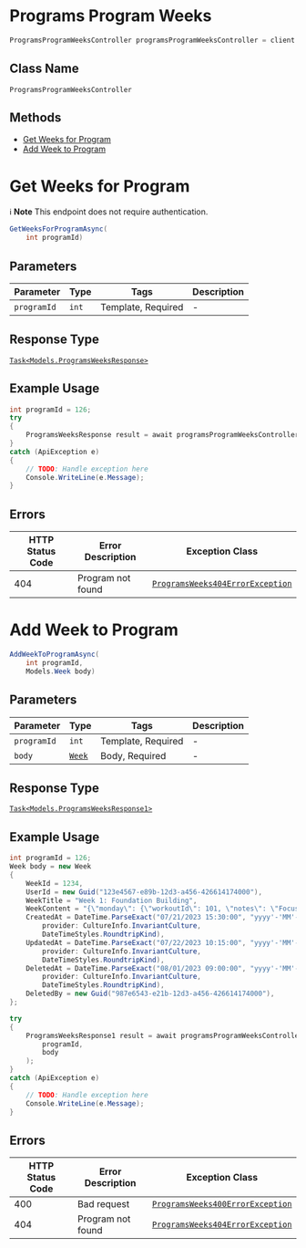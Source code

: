# Programs Program Weeks

```csharp
ProgramsProgramWeeksController programsProgramWeeksController = client.ProgramsProgramWeeksController;
```

## Class Name

`ProgramsProgramWeeksController`

## Methods

* [Get Weeks for Program](../../doc/controllers/programs-program-weeks.md#get-weeks-for-program)
* [Add Week to Program](../../doc/controllers/programs-program-weeks.md#add-week-to-program)


# Get Weeks for Program

:information_source: **Note** This endpoint does not require authentication.

```csharp
GetWeeksForProgramAsync(
    int programId)
```

## Parameters

| Parameter | Type | Tags | Description |
|  --- | --- | --- | --- |
| `programId` | `int` | Template, Required | - |

## Response Type

[`Task<Models.ProgramsWeeksResponse>`](../../doc/models/programs-weeks-response.md)

## Example Usage

```csharp
int programId = 126;
try
{
    ProgramsWeeksResponse result = await programsProgramWeeksController.GetWeeksForProgramAsync(programId);
}
catch (ApiException e)
{
    // TODO: Handle exception here
    Console.WriteLine(e.Message);
}
```

## Errors

| HTTP Status Code | Error Description | Exception Class |
|  --- | --- | --- |
| 404 | Program not found | [`ProgramsWeeks404ErrorException`](../../doc/models/programs-weeks-404-error-exception.md) |


# Add Week to Program

```csharp
AddWeekToProgramAsync(
    int programId,
    Models.Week body)
```

## Parameters

| Parameter | Type | Tags | Description |
|  --- | --- | --- | --- |
| `programId` | `int` | Template, Required | - |
| `body` | [`Week`](../../doc/models/week.md) | Body, Required | - |

## Response Type

[`Task<Models.ProgramsWeeksResponse1>`](../../doc/models/programs-weeks-response-1.md)

## Example Usage

```csharp
int programId = 126;
Week body = new Week
{
    WeekId = 1234,
    UserId = new Guid("123e4567-e89b-12d3-a456-426614174000"),
    WeekTitle = "Week 1: Foundation Building",
    WeekContent = "{\"monday\": {\"workoutId\": 101, \"notes\": \"Focus on form\"}, \"wednesday\": {\"workoutId\": 102, \"notes\": \"Increase weight if possible\"}, \"friday\": {\"workoutId\": 103, \"notes\": \"Cool down properly\"}}",
    CreatedAt = DateTime.ParseExact("07/21/2023 15:30:00", "yyyy'-'MM'-'dd'T'HH':'mm':'ss.FFFFFFFK",
        provider: CultureInfo.InvariantCulture,
        DateTimeStyles.RoundtripKind),
    UpdatedAt = DateTime.ParseExact("07/22/2023 10:15:00", "yyyy'-'MM'-'dd'T'HH':'mm':'ss.FFFFFFFK",
        provider: CultureInfo.InvariantCulture,
        DateTimeStyles.RoundtripKind),
    DeletedAt = DateTime.ParseExact("08/01/2023 09:00:00", "yyyy'-'MM'-'dd'T'HH':'mm':'ss.FFFFFFFK",
        provider: CultureInfo.InvariantCulture,
        DateTimeStyles.RoundtripKind),
    DeletedBy = new Guid("987e6543-e21b-12d3-a456-426614174000"),
};

try
{
    ProgramsWeeksResponse1 result = await programsProgramWeeksController.AddWeekToProgramAsync(
        programId,
        body
    );
}
catch (ApiException e)
{
    // TODO: Handle exception here
    Console.WriteLine(e.Message);
}
```

## Errors

| HTTP Status Code | Error Description | Exception Class |
|  --- | --- | --- |
| 400 | Bad request | [`ProgramsWeeks400ErrorException`](../../doc/models/programs-weeks-400-error-exception.md) |
| 404 | Program not found | [`ProgramsWeeks404ErrorException`](../../doc/models/programs-weeks-404-error-exception.md) |

